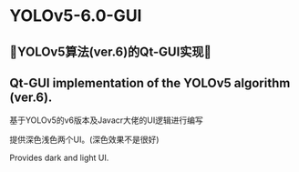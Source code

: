 # YOLOv5-6.0-GUI
## 🎉YOLOv5算法(ver.6)的Qt-GUI实现🎉
## Qt-GUI implementation of the YOLOv5 algorithm (ver.6). 
<p>基于YOLOv5的v6版本及Javacr大佬的UI逻辑进行编写</p>
<p>提供深色浅色两个UI。(深色效果不是很好)</p>
<p>Provides dark and light UI.</p>
